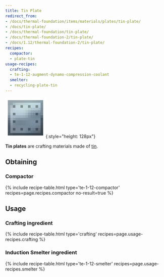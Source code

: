 ```yaml
---
title: Tin Plate
redirect_from:
- /docs/thermal-foundation/items/materials/plates/tin-plate/
- /docs/tin-plate/
- /docs/thermal-foundation/tin-plate/
- /docs/thermal-foundation-2/tin-plate/
- /docs/1.12/thermal-foundation-2/tin-plate/
recipes:
  compactor:
  - plate-tin
usage-recipes:
  crafting:
  - te-1-12-augment-dynamo-compression-coolant
  smelter:
  - recycling-plate-tin
---
```


![Tin plate](/assets/images/thermal-foundation-2/plate-tin.png){:style="height: 128px"}


**Tin plates** are crafting materials made of [tin](/docs/1.12/thermal-foundation/tin-ingot/).


Obtaining
---------

### Compactor
{% include recipe-table.html type='te-1-12-compactor' recipes=page.recipes.compactor no-result=true %}


Usage
-----

### Crafting ingredient
{% include recipe-table.html type='crafting' recipes=page.usage-recipes.crafting %}

### Induction Smelter ingredient
{% include recipe-table.html type='te-1-12-smelter' recipes=page.usage-recipes.smelter %}
